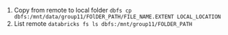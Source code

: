 1. Copy from remote to local folder
	`dbfs cp dbfs:/mnt/data/group11/FOlDER_PATH/FILE_NAME.EXTENT LOCAL_LOCATION`
2. List remote
	`databricks fs ls dbfs:/mnt/group11/FOLDER_PATH`